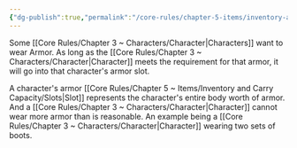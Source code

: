 ```yaml
---
{"dg-publish":true,"permalink":"/core-rules/chapter-5-items/inventory-and-carry-capacity/armor-slot/"}
---
```


Some [[Core Rules/Chapter 3 ~ Characters/Character\|Characters]] want to wear Armor. As long as the [[Core Rules/Chapter 3 ~ Characters/Character\|Character]] meets the requirement for that armor, it will go into that character's armor slot.

A character's armor [[Core Rules/Chapter 5 ~ Items/Inventory and Carry Capacity/Slots\|Slot]] represents the character's entire body worth of armor. And a [[Core Rules/Chapter 3 ~ Characters/Character\|Character]] cannot wear more armor than is reasonable. An example being a [[Core Rules/Chapter 3 ~ Characters/Character\|Character]] wearing two sets of boots.


